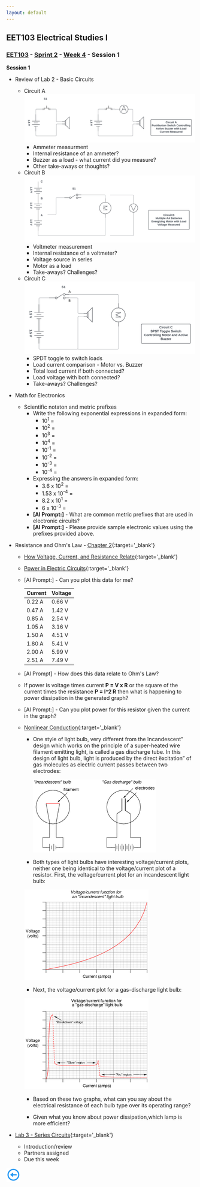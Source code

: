 ```yaml
---
layout: default
---
```


## EET103 Electrical Studies I

### [EET103](../../../) - [Sprint 2](../../) - [Week 4](../) - Session 1

**Session 1**

- Review of Lab 2 - Basic Circuits
    - Circuit A![circuit a](../../../labs/l02_basic_circuit/circuitA.png)
        - Ammeter measurment
        - Internal resistance of an ammeter?
        - Buzzer as a load - what current did you measure?
        - Other take-aways or thoughts?
    - Circuit B![circuit B](../../../labs/l02_basic_circuit/circuitB.png)
        - Voltmeter measurement
        - Internal resistance of a voltmeter?
        - Voltage source in series
        - Motor as a load
        - Take-aways? Challenges?
    - Circuit C![circuit c](../../../labs/l02_basic_circuit/circuitC.png)
        - SPDT toggle to switch loads
        - Load current comparison - Motor vs. Buzzer
        - Total load current if both connected?
        - Load voltage with both connected?
        - Take-aways? Challenges?

- Math for Electronics
    - Scientific notaton and metric prefixes
        - Write the following exponential expressions in expanded form:
            - 10<sup>1</sup> =
            - 10<sup>2</sup> =
            - 10<sup>3</sup> =
            - 10<sup>4</sup> =
            - 10<sup>-1</sup> =
            - 10<sup>-2</sup> =
            - 10<sup>-3</sup> =
            - 10<sup>-4</sup> = 
        - Expressing the answers in expanded form:
            - 3.6 x 10<sup>2</sup> = 
            - 1.53 x 10<sup>-4</sup> =
            - 8.2 x 10<sup>1</sup> =
            - 6 x 10<sup>-3</sup> =
        - **[AI Prompt:]** - What are common metric prefixes that are used in electronic circuits?
        - **[AI Prompt:]** - Please provide sample electronic values using the prefixes provided above.
        
- Resistance and Ohm's Law - [Chapter 2](https://www.allaboutcircuits.com/textbook/direct-current/chpt-2/voltage-current-resistance-relate/){:target='_blank'}

    - [How Voltage, Current, and Resistance Relate](https://www.allaboutcircuits.com/textbook/direct-current/chpt-2/voltage-current-resistance-relate/){:target='_blank'}
    
    - [Power in Electric Circuits](https://www.allaboutcircuits.com/textbook/direct-current/chpt-2/power-electric-circuits/){:target='_blank'}

    - [AI Prompt:] - Can you plot this data for me?

        | Current	| Voltage |
        |-----------|---------|	
        | 0.22 A    |	0.66 V |	
        | 0.47 A    |	1.42 V |	
        | 0.85 A    |	2.54 V |	
        | 1.05 A    |	3.16 V |	
        | 1.50 A    |	4.51 V |	
        | 1.80 A    |	5.41 V |	
        | 2.00 A    |	5.99 V |	
        | 2.51 A    |	7.49 V |	

    - [AI Prompt] - How does this data relate to Ohm's Law?

    - If power is voltage times current **P = V x R** or the square of the current times the resistance **P = I^2 R** then what is happening to power dissipation in the generated graph?

    - [AI Prompt:] - Can you plot power for this resistor given the current in the graph?

    - [Nonlinear Conduction](https://www.allaboutcircuits.com/textbook/direct-current/chpt-2/nonlinear-conduction/){:target='_blank'}

        - One style of light bulb, very different from the ïncandescent” design which works on the principle of a super-heated wire filament emitting light, is called a gas discharge tube. In this design of light bulb, light is produced by the direct ëxcitation” of gas molecules as electric current passes between two electrodes:

            ![alt text](bulbs.png)

        - Both types of light bulbs have interesting voltage/current plots, neither one being identical to the voltage/current plot of a resistor. First, the voltage/current plot for an incandescent light bulb:

        ![alt text](i_bulb_graph.png)

        - Next, the voltage/current plot for a gas-discharge light bulb:

        ![alt text](g_bulb_graph.png)

        - Based on these two graphs, what can you say about the electrical resistance of each bulb type over its operating range?

        - Given what you know about power dissipation,which lamp is more efficient?

- [Lab 3 - Series Circuits](../../../labs/l03_series_circuits/){:target='_blank'}
    - Introduction/review
    - Partners assigned
    - Due this week


[![back button](../../../back_button.png)](../)